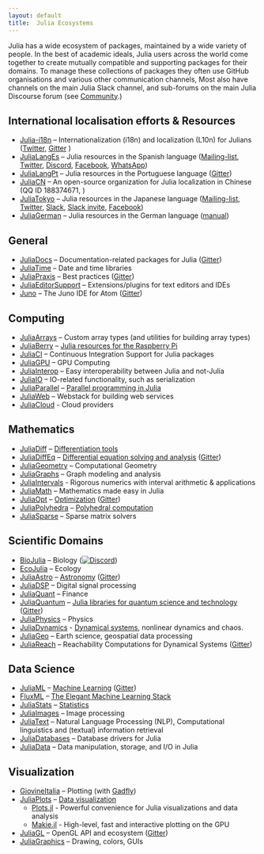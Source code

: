 ```yaml
---
layout: default
title:  Julia Ecosystems
---
```


Julia has a wide ecosystem of packages, maintained by a wide variety of people.
In the best of academic ideals, Julia users across the world come together to create mutually compatible and supporting packages for their domains.
To manage these collections of packages they often use GitHub organisations and various other communication channels,
Most also have channels on the main Julia Slack channel, and sub-forums on the main Julia Discourse forum (see [Community](../community).)

## International localisation efforts & Resources

* [Julia-i18n](https://github.com/Julia-i18n) – Internationalization (i18n) and localization (L10n) for Julians ([Twitter](https://twitter.com/julia_i18n), [Gitter](https://gitter.im/Julia-i18n/julia-i18n) )
* [JuliaLangEs](https://github.com/JuliaLangEs) – Julia resources in the Spanish language ([Mailing-list](https://groups.google.com/forum/#!forum/julialanges), [Twitter](https://twitter.com/JuliaLangsEs), [Discord](https://discord.me/julialang-es), [Facebook](https://www.facebook.com/groups/julialang.es/), [WhatsApp](https://chat.whatsapp.com/invite/J9T033nZO8MLn96wWjlnHb))
* [JuliaLangPt](https://github.com/JuliaLangPt) – Julia resources in the Portuguese language ([Gitter](https://gitter.im/JuliaLangPt/julia))
* [JuliaCN](https://github.com/JuliaCN) – An open-source organization for Julia localization in Chinese (QQ ID 188374671, )
* [JuliaTokyo](https://github.com/JuliaTokyo) – Julia resources in the Japanese language ([Mailing-list](https://groups.google.com/forum/#!forum/julia-tokyo), [Twitter](https://twitter.com/JuliaLangJa), [Slack](https://juliatokyo.slack.com), [Slack invite](https://julia-tokyo-inviter.herokuapp.com/), [Facebook](https://www.facebook.com/groups/885166968160540/))
* [JuliaGerman](https://github.com/JuliaLangGerman) – Julia resources in the German language ([manual](https://github.com/JuliaLangGerman/Julia_Handbuch_Deutsch))

## General

* [JuliaDocs](https://github.com/juliadocs) – Documentation-related packages for Julia ([Gitter](https://gitter.im/juliadocs/users))
* [JuliaTime](https://github.com/JuliaTime) – Date and time libraries
* [JuliaPraxis](https://github.com/JuliaPraxis) – Best practices ([Gitter](https://gitter.im/JuliaPraxis))
* [JuliaEditorSupport](https://github.com/JuliaEditorSupport) – Extensions/plugins for text editors and IDEs
* [Juno](https://github.com/JunoLab) – The Juno IDE for Atom ([Gitter](https://gitter.im/JunoLab/Juno))

## Computing

* [JuliaArrays](https://github.com/JuliaArrays) – Custom array types (and utilities for building array types) 
* [JuliaBerry](https://github.com/JuliaBerry) – [Julia resources for the Raspberry Pi](https://juliaberry.github.io/)
* [JuliaCI](https://github.com/JuliaCI) – Continuous Integration Support for Julia packages
* [JuliaGPU](https://github.com/JuliaGPU) – GPU Computing
* [JuliaInterop](https://github.com/JuliaInterop) – Easy interoperability between Julia and not-Julia
* [JuliaIO](https://github.com/JuliaIO) – IO-related functionality, such as serialization
* [JuliaParallel](https://github.com/JuliaParallel) – [Parallel programming in Julia](http://juliaparallel.github.io/)
* [JuliaWeb](https://github.com/JuliaWeb) – Webstack for building web services
* [JuliaCloud](https://github.com/juliacloud) - Cloud providers


## Mathematics

* [JuliaDiff](https://github.com/JuliaDiff/) – [Differentiation tools](http://www.juliadiff.org/)
* [JuliaDiffEq](https://github.com/JuliaDiffEq) – [Differential equation solving and analysis](https://juliadiffeq.github.io/) ([Gitter](https://gitter.im/JuliaDiffEq/Lobby))
* [JuliaGeometry](https://github.com/JuliaGeometry) – Computational Geometry
* [JuliaGraphs](https://github.com/JuliaGraphs) – Graph modeling and analysis
* [JuliaIntervals](https://github.com/JuliaIntervals) - Rigorous numerics with interval arithmetic & applications
* [JuliaMath](https://github.com/JuliaMath) – Mathematics made easy in Julia
* [JuliaOpt](https://github.com/JuliaOpt) – [Optimization](http://www.juliaopt.org/) ([Gitter](https://gitter.im/JuliaOpt/home))
* [JuliaPolyhedra](https://github.com/JuliaPolyhedra) – [Polyhedral computation](https://juliapolyhedra.github.io/)
* [JuliaSparse](https://github.com/JuliaSparse) – Sparse matrix solvers

## Scientific Domains

* [BioJulia](https://github.com/BioJulia) – Biology ([![Discord](https://img.shields.io/badge/discord-chat-blue.svg?style=flat-square&logo=discord&colorB=%237289DA)](https://discord.gg/z73YNFz))
* [EcoJulia](https://github.com/EcoJulia) – Ecology
* [JuliaAstro](https://github.com/JuliaAstro) – [Astronomy](https://juliaastro.github.io/) ([Gitter](https://gitter.im/JuliaAstro/home))
* [JuliaDSP](https://github.com/JuliaDSP) – Digital signal processing
* [JuliaQuant](https://github.com/JuliaQuant) – Finance
* [JuliaQuantum](https://github.com/JuliaQuantum) – [Julia libraries for quantum science and technology](http://juliaquantum.github.io/) ([Gitter](https://gitter.im/JuliaQuantum/home))
* [JuliaPhysics](https://github.com/JuliaPhysics) – Physics
* [JuliaDynamics](https://github.com/JuliaDynamics) - [Dynamical systems](https://juliadynamics.github.io/DynamicalSystems.jl/latest/), nonlinear dynamics and chaos.
* [JuliaGeo](https://github.com/JuliaGeo) – Earth science, geospatial data processing
* [JuliaReach](https://github.com/JuliaReach) – Reachability Computations for Dynamical Systems ([Gitter](https://gitter.im/JuliaReach/Lobby))

## Data Science
* [JuliaML](https://github.com/JuliaML) – [Machine Learning](https://juliaml.github.io/)  ([Gitter](https://gitter.im/JuliaML/chat))
* [FluxML](https://github.com/FluxML) – [The Elegant Machine Learning Stack](https://fluxml.ai/)
* [JuliaStats](https://github.com/JuliaStats) – [Statistics](http://juliastats.github.io/)
* [JuliaImages](https://github.com/JuliaImages) – Image processing
* [JuliaText](https://github.com/JuliaText) – Natural Language Processing (NLP), Computational linguistics  and (textual) information retrieval
* [JuliaDatabases](https://github.com/JuliaDatabases) – Database drivers for Julia
* [JuliaData](https://github.com/JuliaData) – Data manipulation, storage, and I/O in Julia


## Visualization

* [GiovineItalia](https://github.com/GiovineItalia) – Plotting (with [Gadfly](https://github.com/GiovineItalia/Gadfly.jl))
* [JuliaPlots](https://github.com/JuliaPlots) – [Data visualization](https://juliaplots.github.io/)
    * [Plots.jl](http://juliaplots.org) - Powerful convenience for Julia visualizations and data analysis
    * [Makie.jl](http://makie.juliaplots.org/dev) - High-level, fast and interactive plotting on the GPU
* [JuliaGL](https://github.com/JuliaGL) – OpenGL API and ecosystem ([Gitter](https://gitter.im/JuliaGL/meta))
* [JuliaGraphics](https://github.com/JuliaGraphics) – Drawing, colors, GUIs
